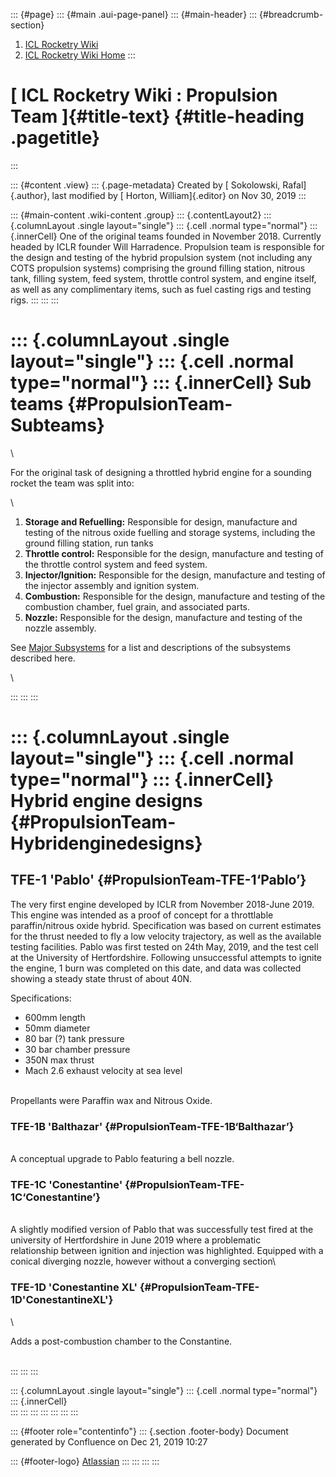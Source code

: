 ::: {#page}
::: {#main .aui-page-panel}
::: {#main-header}
::: {#breadcrumb-section}
1.  [ICL Rocketry Wiki](index.html)
2.  [ICL Rocketry Wiki Home](ICL-Rocketry-Wiki-Home_142270843.html)
:::

[ ICL Rocketry Wiki : Propulsion Team ]{#title-text} {#title-heading .pagetitle}
====================================================
:::

::: {#content .view}
::: {.page-metadata}
Created by [ Sokolowski, Rafal]{.author}, last modified by [ Horton,
William]{.editor} on Nov 30, 2019
:::

::: {#main-content .wiki-content .group}
::: {.contentLayout2}
::: {.columnLayout .single layout="single"}
::: {.cell .normal type="normal"}
::: {.innerCell}
One of the original teams founded in November 2018. Currently headed by
ICLR founder Will Harradence. Propulsion team is responsible for the
design and testing of the hybrid propulsion system (not including any
COTS propulsion systems) comprising the ground filling station, nitrous
tank, filling system, feed system, throttle control system, and engine
itself, as well as any complimentary items, such as fuel casting rigs
and testing rigs.
:::
:::
:::

::: {.columnLayout .single layout="single"}
::: {.cell .normal type="normal"}
::: {.innerCell}
Sub teams {#PropulsionTeam-Subteams}
=========

\

<div>

For the original task of designing a throttled hybrid engine for a
sounding rocket the team was split into:

</div>

<div>

\

</div>

<div>

1.  **Storage and Refuelling:** Responsible for design, manufacture and
    testing of the nitrous oxide fuelling and storage systems, including
    the ground filling station, run tanks
2.  **Throttle control:** Responsible for the design, manufacture and
    testing of the throttle control system and feed system.
3.  **Injector/Ignition:** Responsible for the design, manufacture and
    testing of the injector assembly and ignition system.
4.  **Combustion:** Responsible for the design, manufacture and testing
    of the combustion chamber, fuel grain, and associated parts.
5.  **Nozzle:** Responsible for the design, manufacture and testing of
    the nozzle assembly.

See [Major Subsystems](Major-Subsystems_142273528.html) for a list and
descriptions of the subsystems described here.

</div>

<div>

\

</div>
:::
:::
:::

::: {.columnLayout .single layout="single"}
::: {.cell .normal type="normal"}
::: {.innerCell}
Hybrid engine designs {#PropulsionTeam-Hybridenginedesigns}
=====================

TFE-1 'Pablo' {#PropulsionTeam-TFE-1‘Pablo’}
-------------

The very first engine developed by ICLR from November 2018-June 2019.
This engine was intended as a proof of concept for a throttlable
paraffin/nitrous oxide hybrid. Specification was based on current
estimates for the thrust needed to fly a low velocity trajectory, as
well as the available testing facilities. Pablo was first tested on 24th
May, 2019, and the test cell at the University of Hertfordshire.
Following unsuccessful attempts to ignite the engine, 1 burn was
completed on this date, and data was collected showing a steady state
thrust of about 40N.

Specifications:

-   600mm length
-   50mm diameter 
-   80 bar (?) tank pressure
-   30 bar chamber pressure 
-   350N max thrust 
-   Mach 2.6 exhaust velocity at sea level

\
Propellants were Paraffin wax and Nitrous Oxide.

### TFE-1B 'Balthazar' {#PropulsionTeam-TFE-1B‘Balthazar’}

\
A conceptual upgrade to Pablo featuring a bell nozzle.

### TFE-1C 'Conestantine' {#PropulsionTeam-TFE-1C‘Conestantine’}

\
A slightly modified version of Pablo that was successfully test fired at
the university of Hertfordshire in June 2019 where a problematic
relationship between ignition and injection was highlighted. Equipped
with a conical diverging nozzle, however without a converging section\

### TFE-1D \'Conestantine XL\' {#PropulsionTeam-TFE-1D'ConestantineXL'}

\

Adds a post-combustion chamber to the Constantine.

\
:::
:::
:::

::: {.columnLayout .single layout="single"}
::: {.cell .normal type="normal"}
::: {.innerCell}
\
:::
:::
:::
:::
:::
:::
:::

::: {#footer role="contentinfo"}
::: {.section .footer-body}
Document generated by Confluence on Dec 21, 2019 10:27

::: {#footer-logo}
[Atlassian](http://www.atlassian.com/)
:::
:::
:::
:::
